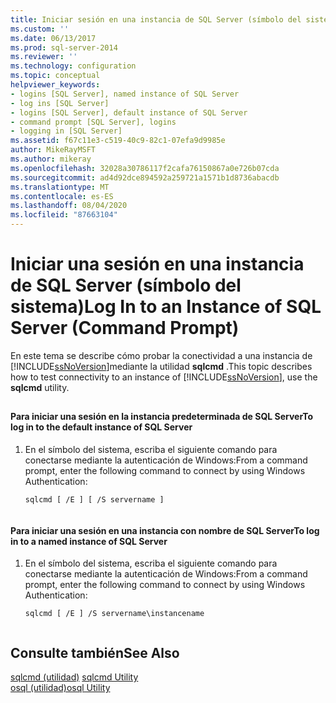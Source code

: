 ```yaml
---
title: Iniciar sesión en una instancia de SQL Server (símbolo del sistema) | Microsoft Docs
ms.custom: ''
ms.date: 06/13/2017
ms.prod: sql-server-2014
ms.reviewer: ''
ms.technology: configuration
ms.topic: conceptual
helpviewer_keywords:
- logins [SQL Server], named instance of SQL Server
- log ins [SQL Server]
- logins [SQL Server], default instance of SQL Server
- command prompt [SQL Server], logins
- logging in [SQL Server]
ms.assetid: f67c11e3-c519-40c9-82c1-07efa9d9985e
author: MikeRayMSFT
ms.author: mikeray
ms.openlocfilehash: 32028a30786117f2cafa76150867a0e726b07cda
ms.sourcegitcommit: ad4d92dce894592a259721a1571b1d8736abacdb
ms.translationtype: MT
ms.contentlocale: es-ES
ms.lasthandoff: 08/04/2020
ms.locfileid: "87663104"
---
```

# <a name="log-in-to-an-instance-of-sql-server-command-prompt"></a><span data-ttu-id="f4559-102">Iniciar una sesión en una instancia de SQL Server (símbolo del sistema)</span><span class="sxs-lookup"><span data-stu-id="f4559-102">Log In to an Instance of SQL Server (Command Prompt)</span></span>
  <span data-ttu-id="f4559-103">En este tema se describe cómo probar la conectividad a una instancia de [!INCLUDE[ssNoVersion](../../includes/ssnoversion-md.md)]mediante la utilidad **sqlcmd** .</span><span class="sxs-lookup"><span data-stu-id="f4559-103">This topic describes how to test connectivity to an instance of [!INCLUDE[ssNoVersion](../../includes/ssnoversion-md.md)], use the **sqlcmd** utility.</span></span>  
  
##  <a name="SSMSProcedure"></a>  
  
#### <a name="to-log-in-to-the-default-instance-of-sql-server"></a><span data-ttu-id="f4559-104">Para iniciar una sesión en la instancia predeterminada de SQL Server</span><span class="sxs-lookup"><span data-stu-id="f4559-104">To log in to the default instance of SQL Server</span></span>  
  
1.  <span data-ttu-id="f4559-105">En el símbolo del sistema, escriba el siguiente comando para conectarse mediante la autenticación de Windows:</span><span class="sxs-lookup"><span data-stu-id="f4559-105">From a command prompt, enter the following command to connect by using Windows Authentication:</span></span>  
  
    ```  
    sqlcmd [ /E ] [ /S servername ]  
  
    ```  
  
#### <a name="to-log-in-to-a-named-instance-of-sql-server"></a><span data-ttu-id="f4559-106">Para iniciar una sesión en una instancia con nombre de SQL Server</span><span class="sxs-lookup"><span data-stu-id="f4559-106">To log in to a named instance of SQL Server</span></span>  
  
1.  <span data-ttu-id="f4559-107">En el símbolo del sistema, escriba el siguiente comando para conectarse mediante la autenticación de Windows:</span><span class="sxs-lookup"><span data-stu-id="f4559-107">From a command prompt, enter the following command to connect by using Windows Authentication:</span></span>  
  
    ```  
    sqlcmd [ /E ] /S servername\instancename  
  
    ```  
  
## <a name="see-also"></a><span data-ttu-id="f4559-108">Consulte también</span><span class="sxs-lookup"><span data-stu-id="f4559-108">See Also</span></span>  
 <span data-ttu-id="f4559-109">[sqlcmd (utilidad)](../../tools/sqlcmd-utility.md) </span><span class="sxs-lookup"><span data-stu-id="f4559-109">[sqlcmd Utility](../../tools/sqlcmd-utility.md) </span></span>  
 [<span data-ttu-id="f4559-110">osql (utilidad)</span><span class="sxs-lookup"><span data-stu-id="f4559-110">osql Utility</span></span>](../../tools/osql-utility.md)  
  
  
